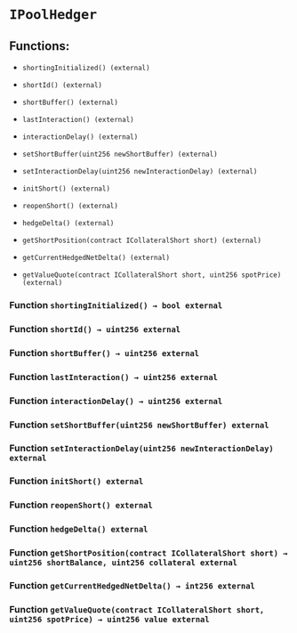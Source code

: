 # `IPoolHedger`

## Functions:

- `shortingInitialized() (external)`

- `shortId() (external)`

- `shortBuffer() (external)`

- `lastInteraction() (external)`

- `interactionDelay() (external)`

- `setShortBuffer(uint256 newShortBuffer) (external)`

- `setInteractionDelay(uint256 newInteractionDelay) (external)`

- `initShort() (external)`

- `reopenShort() (external)`

- `hedgeDelta() (external)`

- `getShortPosition(contract ICollateralShort short) (external)`

- `getCurrentHedgedNetDelta() (external)`

- `getValueQuote(contract ICollateralShort short, uint256 spotPrice) (external)`

### Function `shortingInitialized() → bool external`

### Function `shortId() → uint256 external`

### Function `shortBuffer() → uint256 external`

### Function `lastInteraction() → uint256 external`

### Function `interactionDelay() → uint256 external`

### Function `setShortBuffer(uint256 newShortBuffer) external`

### Function `setInteractionDelay(uint256 newInteractionDelay) external`

### Function `initShort() external`

### Function `reopenShort() external`

### Function `hedgeDelta() external`

### Function `getShortPosition(contract ICollateralShort short) → uint256 shortBalance, uint256 collateral external`

### Function `getCurrentHedgedNetDelta() → int256 external`

### Function `getValueQuote(contract ICollateralShort short, uint256 spotPrice) → uint256 value external`
